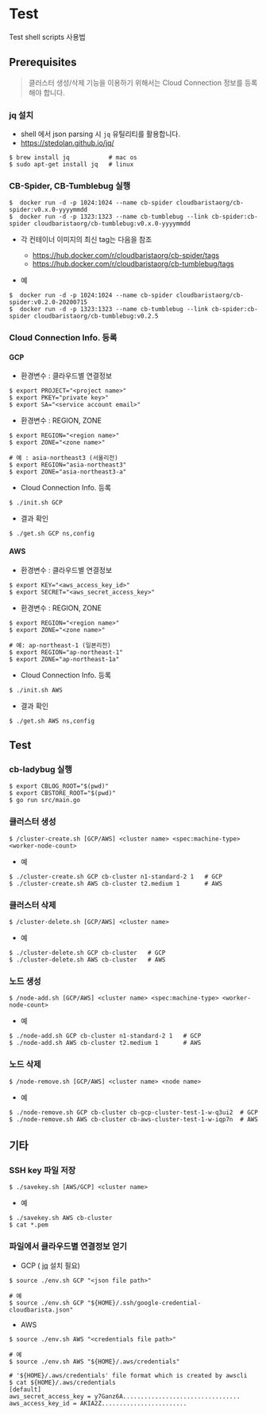 # Test 
Test shell scripts 사용법

## Prerequisites 
> 클러스터 생성/삭제 기능을 이용하기 위해서는 Cloud Connection 정보를 등록해야 합니다.

### jq 설치
* shell 에서 json parsing 시 `jq` 유틸리티를 활용합니다.
* https://stedolan.github.io/jq/

```
$ brew install jq           # mac os
$ sudo apt-get install jq   # linux
```

### CB-Spider, CB-Tumblebug 실행

```
$  docker run -d -p 1024:1024 --name cb-spider cloudbaristaorg/cb-spider:v0.x.0-yyyymmdd
$  docker run -d -p 1323:1323 --name cb-tumblebug --link cb-spider:cb-spider cloudbaristaorg/cb-tumblebug:v0.x.0-yyyymmdd
```
* 각 컨테이너 이미지의 최신 tag는 다음을 참조
  * https://hub.docker.com/r/cloudbaristaorg/cb-spider/tags
  * https://hub.docker.com/r/cloudbaristaorg/cb-tumblebug/tags

* 예
```
$  docker run -d -p 1024:1024 --name cb-spider cloudbaristaorg/cb-spider:v0.2.0-20200715
$  docker run -d -p 1323:1323 --name cb-tumblebug --link cb-spider:cb-spider cloudbaristaorg/cb-tumblebug:v0.2.5
```

### Cloud Connection Info. 등록

####  GCP

* 환경변수 : 클라우드별 연결정보

```
$ export PROJECT="<project name>"
$ export PKEY="private key>"
$ export SA="<service account email>"
```

* 환경변수 : REGION, ZONE

```
$ export REGION="<region name>" 
$ export ZONE="<zone name>"

# 예 : asia-northeast3 (서울리전)
$ export REGION="asia-northeast3" 
$ export ZONE="asia-northeast3-a"
```

* Cloud Connection Info. 등록

```
$ ./init.sh GCP
```

* 결과 확인

```
$ ./get.sh GCP ns,config
```

#### AWS

* 환경변수 : 클라우드별 연결정보

```
$ export KEY="<aws_access_key_id>"
$ export SECRET="<aws_secret_access_key>"
```

* 환경변수 : REGION, ZONE

```
$ export REGION="<region name>" 
$ export ZONE="<zone name>"

# 예: ap-northeast-1 (일본리전)
$ export REGION="ap-northeast-1"
$ export ZONE="ap-northeast-1a"
```

* Cloud Connection Info. 등록

```
$ ./init.sh AWS
```

* 결과 확인

```
$ ./get.sh AWS ns,config
```

## Test 

### cb-ladybug 실행

```
$ export CBLOG_ROOT="$(pwd)"
$ export CBSTORE_ROOT="$(pwd)"
$ go run src/main.go
```

### 클러스터 생성
```
$ /cluster-create.sh [GCP/AWS] <cluster name> <spec:machine-type> <worker-node-count>
```

* 예
```
$ ./cluster-create.sh GCP cb-cluster n1-standard-2 1   # GCP
$ ./cluster-create.sh AWS cb-cluster t2.medium 1       # AWS
```

### 클러스터 삭제
```
$ /cluster-delete.sh [GCP/AWS] <cluster name>
```

* 예
```
$ ./cluster-delete.sh GCP cb-cluster   # GCP
$ ./cluster-delete.sh AWS cb-cluster   # AWS
```

### 노드 생성
```
$ /node-add.sh [GCP/AWS] <cluster name> <spec:machine-type> <worker-node-count>
```

* 예
```
$ ./node-add.sh GCP cb-cluster n1-standard-2 1   # GCP
$ ./node-add.sh AWS cb-cluster t2.medium 1       # AWS
```

### 노드 삭제

```
$ /node-remove.sh [GCP/AWS] <cluster name> <node name>
```

* 예
```
$ ./node-remove.sh GCP cb-cluster cb-gcp-cluster-test-1-w-q3ui2  # GCP
$ ./node-remove.sh AWS cb-cluster cb-aws-cluster-test-1-w-iqp7n  # AWS
```


## 기타

### SSH key 파일 저장

```
$ ./savekey.sh [AWS/GCP] <cluster name>
```

* 예
```
$ ./savekey.sh AWS cb-cluster
$ cat *.pem
```

### 파일에서 클라우드별 연결정보 얻기

* GCP ( [jq](https://stedolan.github.io/jq/) 설치 필요)

```
$ source ./env.sh GCP "<json file path>"

# 예
$ source ./env.sh GCP "${HOME}/.ssh/google-credential-cloudbarista.json"
```

* AWS
```
$ source ./env.sh AWS "<credentials file path>"

# 예
$ source ./env.sh AWS "${HOME}/.aws/credentials"

# '${HOME}/.aws/credentials' file format which is created by awscli
$ cat ${HOME}/.aws/credentials
[default]
aws_secret_access_key = y7Ganz6A.................................
aws_access_key_id = AKIA2Z........................
```
